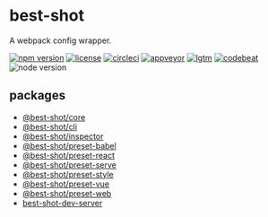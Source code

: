 # best-shot

A webpack config wrapper.

[![npm version][npm-badge]][npm-link]
[![license][github-badge]][github-link]
[![circleci][circleci-badge]][circleci-link]
[![appveyor][appveyor-badge]][appveyor-link]
[![lgtm][lgtm-badge]][lgtm-link]
[![codebeat][codebeat-badge]][codebeat-link]
![node version][node-badge]

## packages

- [@best-shot/core](./packages/core/)
- [@best-shot/cli](./packages/cli/)
- [@best-shot/inspector](./packages/inspector/)
- [@best-shot/preset-babel](./packages/preset-babel/)
- [@best-shot/preset-react](./packages/preset-react/)
- [@best-shot/preset-serve](./packages/preset-serve/)
- [@best-shot/preset-style](./packages/preset-style/)
- [@best-shot/preset-vue](./packages/preset-vue/)
- [@best-shot/preset-web](./packages/preset-web/)
- [best-shot-dev-server](./packages/best-shot-dev-server/)

[codebeat-badge]: https://img.shields.io/badge/codebeat-A-brightgreen.svg?style=flat-square
[codebeat-link]: https://codebeat.co/projects/github-com-airkro-best-shot-master
[appveyor-badge]: https://img.shields.io/appveyor/ci/Airkro/best-shot.svg?label=appveyor&logo=appveyor&style=flat-square
[appveyor-link]: https://ci.appveyor.com/project/Airkro/best-shot
[circleci-badge]: https://img.shields.io/circleci/project/github/Airkro/best-shot/master.svg?label=circleci&logo=circleci&style=flat-square
[circleci-link]: https://circleci.com/gh/Airkro/best-shot/tree/master
[github-badge]: https://img.shields.io/github/license/Airkro/best-shot.svg?logo=github&style=flat-square&colorB=blue
[github-link]: https://github.com/Airkro/best-shot
[lgtm-badge]: https://img.shields.io/lgtm/alerts/g/Airkro/best-shot.svg?logo=lgtm&style=flat-square
[lgtm-link]: https://lgtm.com/projects/g/Airkro/best-shot/alerts/
[node-badge]: https://img.shields.io/node/v/@best-shot/core.svg?logo=node.js&style=flat-square&colorB=green
[npm-badge]: https://img.shields.io/badge/npm-best--shot-orange.svg?style=flat-square&logo=npm
[npm-link]: https://www.npmjs.com/org/best-shot
